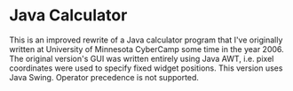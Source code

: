 Java Calculator
===============

This is an improved rewrite of a Java calculator program that I've
originally written at University of Minnesota CyberCamp some time in
the year 2006.  The original version's GUI was written entirely using
Java AWT, i.e. pixel coordinates were used to specify fixed widget
positions.  This version uses Java Swing.  Operator precedence is not
supported.

